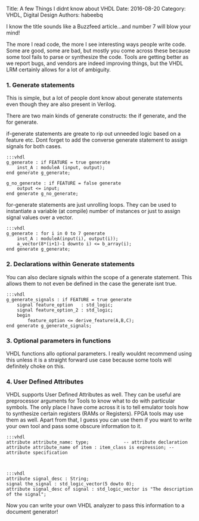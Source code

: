 Title: A few Things I didnt know about VHDL
Date: 2016-08-20
Category: VHDL, Digital Design
Authors: habeebq

I know the title sounds like a Buzzfeed article...and number 7 will blow your mind!

The more I read code, the more I see interesting ways people write code.
Some are good, some are bad, but mostly you come across these because some tool fails
to parse or synthesize the code. Tools are getting better as we report bugs, and vendors
are indeed improving things, but the VHDL LRM certainly allows for a lot of ambiguity.

### 1. Generate statements

This is simple, but a lot of people dont know about generate statements even though they are also present in  Verilog.

There are two main kinds of generate constructs: the if generate, and the for generate.

if-generate statements are greate to rip out unneeded logic based on a feature etc. Dont forget to add the converse generate statement
to assign signals for both cases.

	:::vhdl
	g_generate : if FEATURE = true generate
		inst_A : moduleA (input, output);
	end generate g_generate;

	g_no_generate : if FEATURE = false generate
		output <= input;
	end generate g_no_generate;

for-generate statements are just unrolling loops. They can be used to instantiate a variable (at compile) number of instances
or just to assign signal values over a vector.

	:::vhdl
	g_generate : for i in 0 to 7 generate
		inst_A : moduleA(input(i), output(i));
		a_vector(8*(i+1)-1 downto i) <= b_array(i);
	end generate g_generate;

  
  

### 2. Declarations within Generate statements

You can also declare signals within the scope of a generate statement. This allows them to not even be defined in the case the generate
isnt true.

	:::vhdl
	g_generate_signals : if FEATURE = true generate
		signal feature_option   : std_logic;
		signal feature_option_2 : std_logic;
		begin
			feature_option <= derive_feature(A,B,C);
	end generate g_generate_signals;


### 3. Optional parameters in functions

VHDL functions allo optional parameters. I really wouldnt recommend using this unless it is a straight forward use case because some tools
will definitely choke on this.


### 4. User Defined Attributes

VHDL supports User Defined Attributes as well. They can be useful are preprocessor arguments for Tools to know what to do with particular symbols.
The only place I have come across it is to tell emulator tools how to synthesize certain registers (RAMs or Registers). FPGA tools may use them as well.
Apart from that, I guess you can use them if you want to write your own tool and pass some obscure information to it.

	:::vhdl
	attribute attribute_name: type;             -- attribute declaration
	attribute attribute_name of item : item_class is expression; -- attribute specification



	:::vhdl
	attribute signal_desc : String;
	signal the_signal : std_logic_vector(5 dowto 0);
	attribute signal_desc of signal : std_logic_vector is "The description of the signal";

Now you can write your own VHDL analyzer to pass this information to a document generator!

